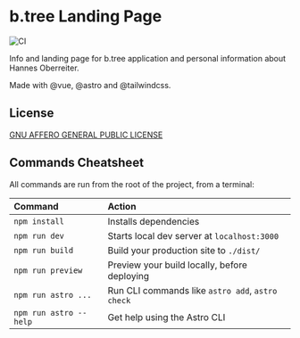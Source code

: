 # b.tree Landing Page

![CI](https://github.com/HannesOberreiter/btree_info/workflows/CI/badge.svg?branch=master)

Info and landing page for b.tree application and personal information about Hannes Oberreiter.

Made with @vue, @astro and @tailwindcss.

## License

[GNU AFFERO GENERAL PUBLIC LICENSE](LICENSE)

## Commands Cheatsheet

All commands are run from the root of the project, from a terminal:

| Command                | Action                                           |
| :--------------------- | :----------------------------------------------- |
| `npm install`          | Installs dependencies                            |
| `npm run dev`          | Starts local dev server at `localhost:3000`      |
| `npm run build`        | Build your production site to `./dist/`          |
| `npm run preview`      | Preview your build locally, before deploying     |
| `npm run astro ...`    | Run CLI commands like `astro add`, `astro check` |
| `npm run astro --help` | Get help using the Astro CLI                     |
